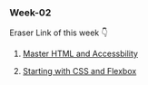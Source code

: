### Week-02

Eraser Link of this week 👇

1. [Master HTML and Accessbility](https://app.eraser.io/workspace/aqaTC9ma4qmZ9CDuSriU)

2. [Starting with CSS and Flexbox](https://app.eraser.io/workspace/iZgXlFx51QbosAoxqrUQ)
